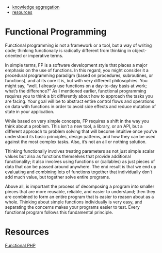 

* [knowledge aggregation](#functional-programming)
* [resources](#resources)

# Functional Programming

Functional programming is not a framework or a tool, but a way of writing code; thinking functionally is radically different from thinking in object-oriented or imperative terms. 

In simple terms, FP is a software development style that places a major emphasis on the use of functions. In this regard, you might consider it a procedural programming paradigm (based on procedures, subroutines, or functions), and at its core it is, but with very different philosophies. You might say, “well, I already use functions on a day-to-day basis at work; what’s the difference?” As I mentioned earlier, functional programming requires you to think a bit differently about how to approach the tasks you are facing. Your goal will be to abstract entire control flows and operations on data with functions in order to avoid side effects and reduce mutation of state in your application. 

While based on very simple concepts, FP requires a shift in the way you think about a problem. This isn’t a new tool, a library, or an API, but a different approach to problem solving that will become intuitive once you’ve understood its basic principles, design patterns, and how they can be used against the most complex tasks. Also, it’s not an all or nothing solution. 

Thinking functionally involves treating parameters as not just simple scalar values but also as functions themselves that provide additional functionality; it also involves using functions or (callables) as just pieces of data that can be passed around anywhere. The end result is that we end up evaluating and combining lots of functions together that individually don’t add much value, but together solve entire programs.

Above all, is important the process of decomposing a program into smaller pieces that are more reusable, reliable, and easier to understand; then they are combined to form an entire program that is easier to reason about as a whole. Thinking about 
simple functions individually is very easy, and separating the concerns makes your programs easier to test. Every functional program follows this fundamental principle.

# Resources

[Functional PHP](https://leanpub.com/functional-php/read)
